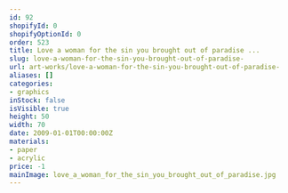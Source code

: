 ```yaml
---
id: 92
shopifyId: 0
shopifyOptionId: 0
order: 523
title: Love a woman for the sin you brought out of paradise ...
slug: love-a-woman-for-the-sin-you-brought-out-of-paradise-
url: art-works/love-a-woman-for-the-sin-you-brought-out-of-paradise-
aliases: []
categories:
- graphics
inStock: false
isVisible: true
height: 50
width: 70
date: 2009-01-01T00:00:00Z
materials:
- paper
- acrylic
price: -1
mainImage: love_a_woman_for_the_sin_you_brought_out_of_paradise.jpg
---
```

